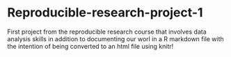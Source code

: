# Reproducible-research-project-1
First project from the reproducible research course that involves data analysis skills in addition to documenting our worl in a R markdown file with the intention of being converted to an html file using knitr!
